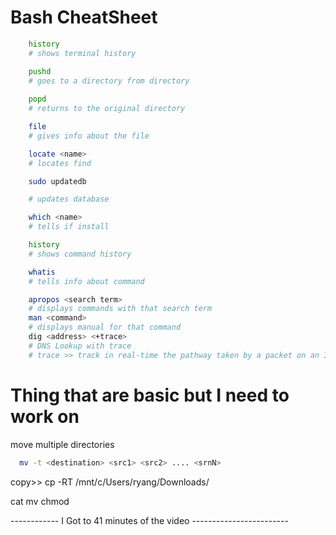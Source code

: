 # Bash CheatSheet
```bash
	history 
	# shows terminal history

	pushd 
	# goes to a directory from directory
	
	popd 
	# returns to the original directory

	file
	# gives info about the file

	locate <name> 
	# locates find

	sudo updatedb

	# updates database

	which <name> 
	# tells if install

	history 
	# shows command history

	whatis 
	# tells info about command

	apropos <search term>
	# displays commands with that search term
	man <command>
	# displays manual for that command
	dig <address> <+trace>
	# DNS Lookup with trace
	# trace >> track in real-time the pathway taken by a packet on an IP network from source to destination, reporting the IP addresses of all the routers it pinged in between
```

# Thing that are basic but I need to work on 

move multiple directories 
```bash
  mv -t <destination> <src1> <src2> .... <srnN>
```
copy>> cp -RT
/mnt/c/Users/ryang/Downloads/


cat 
mv
chmod

------------ I Got to 41 minutes of the video ------------------------